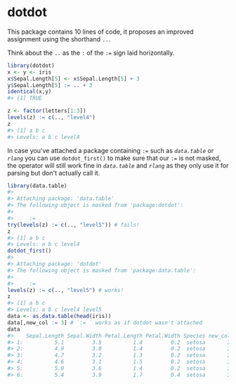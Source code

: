 <!-- README.md is generated from README.Rmd. Please edit that file -->
dotdot
======

This package contains 10 lines of code, it proposes an improved assignment using the shorthand `..`.

Think about the `..` as the `:` of the `:=` sign laid horizontally.

``` r
library(dotdot)
x <- y <- iris
x$Sepal.Length[5] <- x$Sepal.Length[5] + 3
y$Sepal.Length[5] := .. + 3
identical(x,y)
#> [1] TRUE

z <- factor(letters[1:3])
levels(z) := c(.., "level4")
z
#> [1] a b c
#> Levels: a b c level4
```

In case you've attached a package containing `:=` such as *`data.table`* or *`rlang`* you can use `dotdot_first()` to make sure that our `:=` is not masked, the operator will still work fine in *`data.table`* and *`rlang`* as they only use it for parsing but don't actually call it.

``` r
library(data.table)
#> 
#> Attaching package: 'data.table'
#> The following object is masked from 'package:dotdot':
#> 
#>     :=
try(levels(z) := c(.., "level5")) # fails!
z
#> [1] a b c
#> Levels: a b c level4
dotdot_first()
#> 
#> Attaching package: 'dotdot'
#> The following object is masked from 'package:data.table':
#> 
#>     :=
levels(z) := c(.., "level5") # works!
z
#> [1] a b c
#> Levels: a b c level4 level5
data <- as.data.table(head(iris))
data[,new_col := 3] # `:= ` works as if dotdot wasn't attached
data 
#>    Sepal.Length Sepal.Width Petal.Length Petal.Width Species new_col
#> 1:          5.1         3.5          1.4         0.2  setosa       3
#> 2:          4.9         3.0          1.4         0.2  setosa       3
#> 3:          4.7         3.2          1.3         0.2  setosa       3
#> 4:          4.6         3.1          1.5         0.2  setosa       3
#> 5:          5.0         3.6          1.4         0.2  setosa       3
#> 6:          5.4         3.9          1.7         0.4  setosa       3
```
